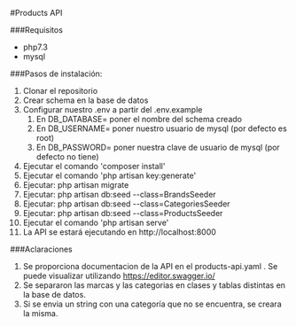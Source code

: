 #Products API

###Requisitos
- php7.3
- mysql

###Pasos de instalación:
1. Clonar el repositorio
2. Crear schema en la base de datos
3. Configurar nuestro .env a partir del .env.example
    1. En DB_DATABASE= poner el nombre del schema creado
    2. En DB_USERNAME= poner nuestro usuario de mysql (por defecto es root)
    3. En DB_PASSWORD= poner nuestra clave de usuario de mysql (por defecto no tiene)
4. Ejecutar el comando 'composer install'
5. Ejecutar el comando 'php artisan key:generate'
6. Ejecutar: php artisan migrate
7. Ejecutar: php artisan db:seed --class=BrandsSeeder
8. Ejecutar: php artisan db:seed --class=CategoriesSeeder
9. Ejecutar: php artisan db:seed --class=ProductsSeeder
10. Ejecutar el comando 'php artisan serve'
11. La API se estará ejecutando en http://localhost:8000 

###Aclaraciones
1. Se proporciona documentacion de la API en el products-api.yaml . Se puede visualizar utilizando https://editor.swagger.io/
2. Se separaron las marcas y las categorias en clases y tablas distintas en la base de datos.
3. Si se envia un string con una categoría que no se encuentra, se creara la misma. 
